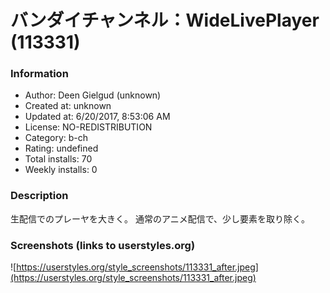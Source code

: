 # バンダイチャンネル：WideLivePlayer (113331)

### Information
- Author: Deen Gielgud (unknown)
- Created at: unknown
- Updated at: 6/20/2017, 8:53:06 AM
- License: NO-REDISTRIBUTION
- Category: b-ch
- Rating: undefined
- Total installs: 70
- Weekly installs: 0


### Description
生配信でのプレーヤを大きく。
通常のアニメ配信で、少し要素を取り除く。


### Screenshots (links to userstyles.org)
![https://userstyles.org/style_screenshots/113331_after.jpeg](https://userstyles.org/style_screenshots/113331_after.jpeg)


